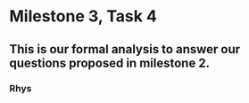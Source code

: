 # Milestone 3, Task 4
## This is our formal analysis to answer our questions proposed in milestone 2.
### Rhys
    